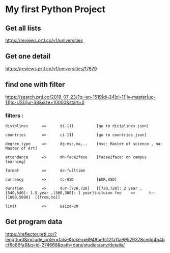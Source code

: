 # My first Python Project

## Get all lists
https://reviews.prtl.co/v1/universities

## Get one detail
https://reviews.prtl.co/v1/universities/17679

## find one with filter
https://search.prtl.co/2018-07-23/?q=en-1519|di-24|ci-11|lv-master|uc-11|tc-USD|ur-38&size=10000&start=0

### filters : 
    disiplines      =>      di-111          [go to diciplines.json]

    countries       =>      ci-111          [go to countries.json]

    degree_type     =>      dg-msc,ma,..    [msc: Master of science , ma: Master of Art]  

    attendance      =>      mh-face2face    [facee2face: on campus learning]   

    format          =>      de-fulltime 

    currency        =>      tc-USD          [EUR,USD]

    duration        =>      dur-[720,720]   [[720,720]: 2 year , [540,540]: 1.5 year ,[360,360]: 1 year]tuituion fee    =>      tr-[1000,5000]  [[from,to]]

    limit           =>      &size=20

## Get program data
https://reflector.prtl.co/?length=0&include_order=false&token=6948be1c12fa11a99529378cedd4b4bcf6e86fa8&q=id-274668&path=data/studies/any/details/
